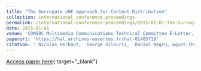 ```yaml
---
title: "The Surrogate vNF approach for Content Distribution"
collection: international_conference_proceedings
permalink: /international-conference-proceedings/2015-01-01-The-Surrogate-vNF-approach-for-Content-Distribution
date: 2015-01-01
venue: 'COMSOC Multimedia Communications Technical Committee E-Letter,'
paperurl: 'https://hal.archives-ouvertes.fr/hal-01485719'
citation: ' Nicolas Herbaut,  George Xilouris,  Daniel Négru, &quot;The Surrogate vNF approach for Content Distribution.&quot; COMSOC Multimedia Communications Technical Committee E-Letter,, 2015.'
---
```

[Access paper here](https://hal.archives-ouvertes.fr/hal-01485719){:target="_blank"}

